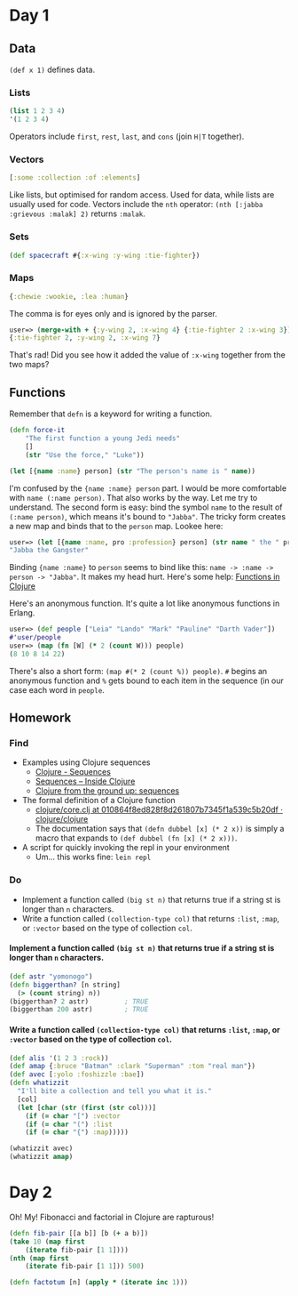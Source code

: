 # Day 1

## Data

`(def x 1)` defines data.

### Lists

```clojure
(list 1 2 3 4)
'(1 2 3 4)
```

Operators include `first`, `rest`, `last`, and `cons` (join `H|T` together).

### Vectors

```clojure
[:some :collection :of :elements]
```

Like lists, but optimised for random access. Used for data, while lists are usually used for code. Vectors include the `nth` operator: `(nth [:jabba :grievous :malak] 2)` returns `:malak`.

### Sets

```clojure
(def spacecraft #{:x-wing :y-wing :tie-fighter})
```

### Maps

```clojure
{:chewie :wookie, :lea :human}
```

The comma is for eyes only and is ignored by the parser.

```clojure
user=> (merge-with + {:y-wing 2, :x-wing 4} {:tie-fighter 2 :x-wing 3})
{:tie-fighter 2, :y-wing 2, :x-wing 7}
```
That's rad! Did you see how it added the value of `:x-wing` together from the two maps?

## Functions

Remember that `defn` is a keyword for writing a function.

```clojure
(defn force-it
    "The first function a young Jedi needs"
    []
    (str "Use the force," "Luke"))
```

```clojure
(let [{name :name} person] (str "The person's name is " name))
```

I'm confused by the `{name :name} person` part. I would be more comfortable with `name (:name person)`. That also works by the way. Let me try to understand. The second form is easy: bind the symbol `name` to the result of `(:name person)`, which means it's bound to `"Jabba"`. The tricky form creates a new map and binds that to the `person` map. Lookee here:

```clojure
user=> (let [{name :name, pro :profession} person] (str name " the " pro))
"Jabba the Gangster"
```

Binding `{name :name}` to `person` seems to bind like this: `name -> :name -> person -> "Jabba"`. It makes my head hurt. Here's some help: [Functions in Clojure](http://clojure-doc.org/articles/language/functions.html#destructuring-of-function-arguments)

Here's an anonymous function. It's quite a lot like anonymous functions in Erlang.

```clojure
user=> (def people ["Leia" "Lando" "Mark" "Pauline" "Darth Vader"])
#'user/people
user=> (map (fn [W] (* 2 (count W))) people)
(8 10 8 14 22)
```

There's also a short form: `(map #(* 2 (count %)) people)`. `#` begins an anonymous function and `%` gets bound to each item in the sequence (in our case each word in `people`.


## Homework

### Find

- Examples using Clojure sequences
    - [Clojure - Sequences](http://clojure.org/reference/sequences)
    - [Sequences – Inside Clojure](http://insideclojure.org/2015/01/02/sequences/)
    - [Clojure from the ground up: sequences](https://aphyr.com/posts/304-clojure-from-the-ground-up-sequences)
- The formal definition of a Clojure function
    - [clojure/core.clj at 010864f8ed828f8d261807b7345f1a539c5b20df · clojure/clojure](https://github.com/clojure/clojure/blob/010864f8ed828f8d261807b7345f1a539c5b20df/src/clj/clojure/core.clj#L283)
    - The documentation says that `(defn dubbel [x] (* 2 x))` is simply a macro that expands to `(def dubbel (fn [x] (* 2 x)))`.
- A script for quickly invoking the repl in your environment
    - Um... this works fine: `lein repl`

### Do

- Implement a function called `(big st n)` that returns true if a string st is longer than `n` characters.
- Write a function called `(collection-type col)` that returns `:list`, `:map`, or `:vector` based on the type of collection `col`.

#### Implement a function called `(big st n)` that returns true if a string st is longer than `n` characters.

```clojure
(def astr "yomonogo")
(defn biggerthan? [n string]
  (> (count string) n))
(biggerthan? 2 astr)         ; TRUE
(biggerthan 200 astr)        ; TRUE
```

#### Write a function called `(collection-type col)` that returns `:list`, `:map`, or `:vector` based on the type of collection `col`.

```clojure
(def alis '(1 2 3 :rock))
(def amap {:bruce "Batman" :clark "Superman" :tom "real man"})
(def avec [:yolo :foshizzle :bae])
(defn whatizzit
  "I'll bite a collection and tell you what it is."
  [col]
  (let [char (str (first (str col)))]
    (if (= char "[") :vector
    (if (= char "(") :list
    (if (= char "{") :map)))))

(whatizzit avec)
(whatizzit amap)
```

# Day 2

Oh! My! Fibonacci and factorial in Clojure are rapturous!

```clojure
(defn fib-pair [[a b]] [b (+ a b)])
(take 10 (map first
    (iterate fib-pair [1 1])))
(nth (map first
    (iterate fib-pair [1 1])) 500)

(defn factotum [n] (apply * (iterate inc 1)))
```

